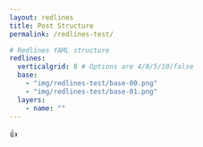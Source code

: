 ```yaml
---
layout: redlines
title: Post Structure
permalink: /redlines-test/

# Redlines YAML structure
redlines:
  verticalgrid: 8 # Options are 4/8/5/10/false
  base:
    - "img/redlines-test/base-00.png"
    - "img/redlines-test/base-01.png"
  layers:
    - name: ""
---
```


:+1: